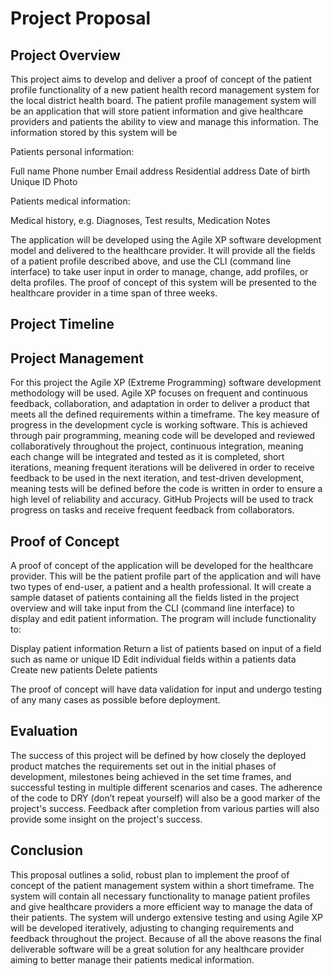 # Project Proposal

## Project Overview

This project aims to develop and deliver a proof of concept of the patient profile functionality of a new patient health record management system for the local district health board. The patient profile management system will be an application that will store patient information and give healthcare providers and patients the ability to view and manage this information. The information stored by this system will be

Patients personal information:

Full name
Phone number
Email address
Residential address
Date of birth
Unique ID
Photo

Patients medical information:

Medical history, e.g. Diagnoses, Test results, Medication
Notes

The application will be developed using the Agile XP software development model and delivered to the healthcare provider. It will provide all the fields of a patient profile described above, and use the CLI (command line interface) to take user input in order to manage, change, add profiles, or delta profiles. The proof of concept of this system will be presented to the healthcare provider in a time span of three weeks.

## Project Timeline



## Project Management

For this project the Agile XP (Extreme Programming) software development methodology will be used. Agile XP focuses on frequent and continuous feedback, collaboration, and adaptation in order to deliver a product that meets all the defined requirements within a timeframe. The key measure of progress in the development cycle is working software. This is achieved through pair programming, meaning code will be developed and reviewed collaboratively throughout the project, continuous integration, meaning each change will be integrated and tested as it is completed, short iterations, meaning frequent iterations will be delivered in order to receive feedback to be used in the next iteration, and test-driven development, meaning tests will be defined before the code is written in order to ensure a high level of reliability and accuracy. GitHub Projects will be used to track progress on tasks and receive frequent feedback from collaborators.


## Proof of Concept

A proof of concept of the application will be developed for the healthcare provider. This will be the patient profile part of the application and will have two types of end-user, a patient and a health professional. It will create a sample dataset of patients containing all the fields listed in the project overview and will take input from the CLI (command line interface) to display and edit patient information. The program will include functionality to:

Display patient information
Return a list of patients based on input of a field such as name or unique ID
Edit individual fields within a patients data
Create new patients
Delete patients

The proof of concept will have data validation for input and undergo testing of any many cases as possible before deployment.

## Evaluation

The success of this project will be defined by how closely the deployed product matches the requirements set out in the initial phases of development, milestones being achieved in the set time frames, and successful testing in multiple different scenarios and cases. The adherence of the code to DRY (don’t repeat yourself) will also be a good marker of the project's success. Feedback after completion from various parties will also provide some insight on the project's success.

## Conclusion

This proposal outlines a solid, robust plan to implement the proof of concept of the patient management system within a short timeframe. The system will contain all necessary functionality to manage patient profiles and give healthcare providers a more efficient way to manage the data of their patients. The system will undergo extensive testing and using Agile XP will be developed iteratively, adjusting to changing requirements and feedback throughout the project. Because of all the above reasons the final deliverable software will be a great solution for any healthcare provider aiming to better manage their patients medical information.